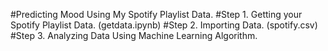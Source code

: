 #Predicting Mood Using My Spotify Playlist Data.
#Step 1. Getting your Spotify Playlist Data. (getdata.ipynb)
#Step 2. Importing Data. (spotify.csv)
#Step 3. Analyzing Data Using Machine Learning Algorithm.
